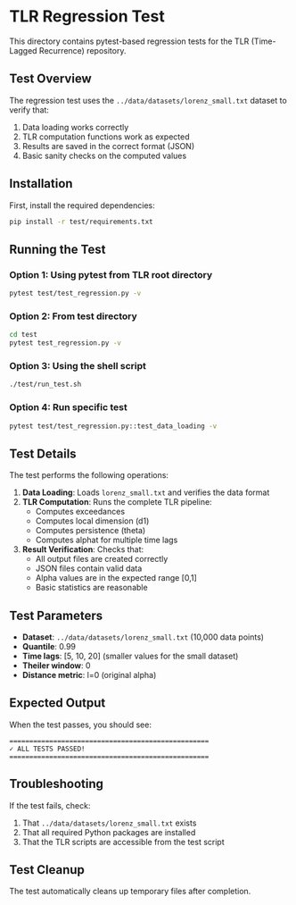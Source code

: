 # TLR Regression Test

This directory contains pytest-based regression tests for the TLR (Time-Lagged Recurrence) repository.

## Test Overview

The regression test uses the `../data/datasets/lorenz_small.txt` dataset to verify that:
1. Data loading works correctly
2. TLR computation functions work as expected
3. Results are saved in the correct format (JSON)
4. Basic sanity checks on the computed values

## Installation

First, install the required dependencies:

```bash
pip install -r test/requirements.txt
```

## Running the Test

### Option 1: Using pytest from TLR root directory
```bash
pytest test/test_regression.py -v
```

### Option 2: From test directory
```bash
cd test
pytest test_regression.py -v
```

### Option 3: Using the shell script
```bash
./test/run_test.sh
```

### Option 4: Run specific test
```bash
pytest test/test_regression.py::test_data_loading -v
```

## Test Details

The test performs the following operations:
1. **Data Loading**: Loads `lorenz_small.txt` and verifies the data format
2. **TLR Computation**: Runs the complete TLR pipeline:
   - Computes exceedances
   - Computes local dimension (d1)
   - Computes persistence (theta)
   - Computes alphat for multiple time lags
3. **Result Verification**: Checks that:
   - All output files are created correctly
   - JSON files contain valid data
   - Alpha values are in the expected range [0,1]
   - Basic statistics are reasonable

## Test Parameters

- **Dataset**: `../data/datasets/lorenz_small.txt` (10,000 data points)
- **Quantile**: 0.99
- **Time lags**: [5, 10, 20] (smaller values for the small dataset)
- **Theiler window**: 0
- **Distance metric**: l=0 (original alpha)

## Expected Output

When the test passes, you should see:
```
==================================================
✓ ALL TESTS PASSED!
==================================================
```

## Troubleshooting

If the test fails, check:
1. That `../data/datasets/lorenz_small.txt` exists
2. That all required Python packages are installed
3. That the TLR scripts are accessible from the test script

## Test Cleanup

The test automatically cleans up temporary files after completion.

